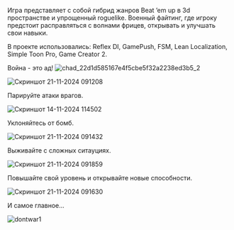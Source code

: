 Игра представляет с собой гибрид жанров Beat ’em up в 3d пространстве и упрощенный roguelike.
Военный файтинг, где игроку предстоит расправляться с волнами фрицев, открывать и улучшать свои навыки.

В проекте использовались: Reflex DI, GamePush, FSM, Lean Localization, Simple Toon Pro, Game Creator 2.

Война - это ад!
![chad_22d1d585167e4f5cbe5f32a2238ed3b5_2](https://github.com/user-attachments/assets/89e06824-dee9-47cc-a768-08085db05304)

![Скриншот 21-11-2024 091208](https://github.com/user-attachments/assets/d285cf13-508c-4798-aa85-dd2ef0e871a0)

Парируйте атаки врагов.

![Скриншот 14-11-2024 114502](https://github.com/user-attachments/assets/de440948-b5f9-4a15-8b59-2e0372bc7f5b)

Уклоняйтесь от бомб.

![Скриншот 21-11-2024 091432](https://github.com/user-attachments/assets/bfd24f91-9a7a-4859-9106-a9bed9a656b9)

Выживайте с сложных ситауциях.

![Скриншот 21-11-2024 091859](https://github.com/user-attachments/assets/cf55aee0-e4ee-424c-8fc9-17d4647e072f)

Повышайте свой уровень и открывайте новые способности.

![Скриншот 21-11-2024 091630](https://github.com/user-attachments/assets/5401cd77-3933-4b62-8da6-ab659f1ec7bb)

И самое главное...

![dontwar1](https://github.com/user-attachments/assets/7d583866-1237-42d2-bb23-5b3719dda53d)
